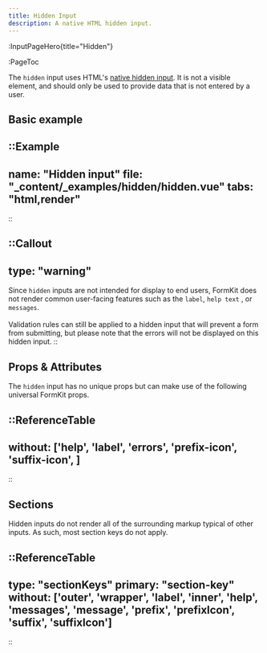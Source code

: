 ```yaml
---
title: Hidden Input
description: A native HTML hidden input.
---
```


:InputPageHero{title="Hidden"}

:PageToc

The `hidden` input uses HTML's [native hidden input](https://developer.mozilla.org/en-US/docs/Web/HTML/Element/input/hidden). It is not a visible element, and should only be used to provide data that is not entered by a user.

## Basic example

::Example
---
name: "Hidden input"
file: "_content/_examples/hidden/hidden.vue"
tabs: "html,render"
---
::


::Callout
---
type: "warning"
---
Since <code>hidden</code> inputs are not intended for display to end users, FormKit does not render common user-facing features such as the <code>label</code>, <code>help text</code> , or <code>messages</code>.<br><br>Validation rules can still be applied to a hidden input that will prevent a form from submitting, but please note that the errors will not be displayed on this hidden input.
::

## Props & Attributes

The `hidden` input has no unique props but can make use of the following universal
FormKit props.

::ReferenceTable
---
without: ['help', 'label', 'errors', 'prefix-icon', 'suffix-icon', ]
---
::


## Sections

Hidden inputs do not render all of the surrounding markup typical of other inputs. As such, most section keys do not apply.

::ReferenceTable
---
type: "sectionKeys"
primary: "section-key"
without: ['outer', 'wrapper', 'label', 'inner', 'help', 'messages', 'message', 'prefix', 'prefixIcon', 'suffix', 'suffixIcon']
---
::
